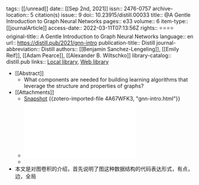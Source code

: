 tags:: [[/unread]]
date:: [[Sep 2nd, 2021]]
issn:: 2476-0757
archive-location:: 5 citation(s)
issue:: 9
doi:: 10.23915/distill.00033
title:: @A Gentle Introduction to Graph Neural Networks
pages:: e33
volume:: 6
item-type:: [[journalArticle]]
access-date:: 2022-03-11T07:13:56Z
rights:: ⭐⭐⭐⭐
original-title:: A Gentle Introduction to Graph Neural Networks
language:: en
url:: https://distill.pub/2021/gnn-intro
publication-title:: Distill
journal-abbreviation:: Distill
authors:: [[Benjamin Sanchez-Lengeling]], [[Emily Reif]], [[Adam Pearce]], [[Alexander B. Wiltschko]]
library-catalog:: distill.pub
links:: [Local library](zotero://select/library/items/QG539KZ2), [Web library](https://www.zotero.org/users/8746250/items/QG539KZ2)

- [[Abstract]]
	- What components are needed for building learning algorithms that leverage the structure and properties of graphs?
- [[Attachments]]
	- [Snapshot](https://distill.pub/2021/gnn-intro/) {{zotero-imported-file 4A67WFK3, "gnn-intro.html"}}
	- ![A Gentle Introduction to Graph Neural Networks.pdf](../assets/A_Gentle_Introduction_to_Graph_Neural_Networks_1647182508093_0.pdf)
	-
- 本文是对图卷积的介绍，首先说明了图这种数据结构的代码表达形式，有点，边，全局